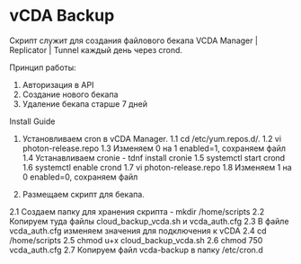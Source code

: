 # vCDA Backup

Скрипт служит для создания файлового бекапа VCDA Manager | Replicator | Tunnel каждый день через crond.

Принцип работы:
1. Авторизация в API
2. Создание нового бекапа
3. Удаление бекапа старше 7 дней


Install Guide

1. Установливаем cron в vCDA Manager.
  1.1 cd /etc/yum.repos.d/.
  1.2 vi photon-release.repo
  1.3 Изменяем 0 на 1 enabled=1, сохраняем файл
  1.4 Устанавливаем cronie - tdnf install cronie
  1.5 systemctl start crond
  1.6 systemctl enable crond
  1.7 vi photon-release.repo
  1.8 Изменяем 1 на 0 enabled=0, сохраняем файл


2. Размещаем скрипт для бекапа.

  2.1 Создаем папку для хранения скрипта - mkdir /home/scripts
  2.2 Копируем туда файлы cloud_backup_vcda.sh и vcda_auth.cfg
  2.3 В файле vcda_auth.cfg изменяем значения для подключения к vCDA
  2.4 cd /home/scripts
  2.5 chmod u+x cloud_backup_vcda.sh
  2.6 chmod 750 vcda_auth.cfg
  2.7 Копируем файл vcda-backup в папку /etc/cron.d
